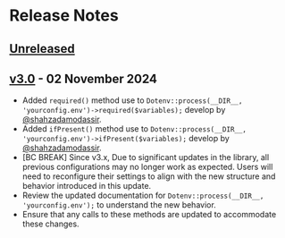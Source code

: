 # Release Notes

## [Unreleased](https://github.com/lazervel/dotenv/compare/v3.0.0...v3.0.0)

## [v3.0](https://github.com/lazervel/dotenv/releases/tag/v3.0.0) - 02 November 2024
- Added `required()` method use to `Dotenv::process(__DIR__, 'yourconfig.env')->required($variables);` develop by [@shahzadamodassir](https://github.com/shahzadamodassir).
- Added `ifPresent()` method use to `Dotenv::process(__DIR__, 'yourconfig.env')->ifPresent($variables);` develop by [@shahzadamodassir](https://github.com/shahzadamodassir).
- [BC BREAK] Since v3.x, Due to significant updates in the library, all previous configurations may no longer work as expected. Users will need to reconfigure their settings to align with the new structure and behavior introduced in this update.
- Review the updated documentation for `Dotenv::process(__DIR__, 'yourconfig.env');` to understand the new behavior.
- Ensure that any calls to these methods are updated to accommodate these changes.
